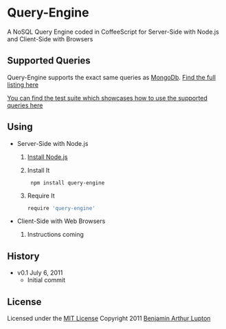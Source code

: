 # Query-Engine

A NoSQL Query Engine coded in CoffeeScript for Server-Side with Node.js and Client-Side with Browsers


## Supported Queries

Query-Engine supports the exact same queries as [MongoDb](http://www.mongodb.org/). [Find the full listing here](http://www.mongodb.org/display/DOCS/Advanced+Queries)

[You can find the test suite which showcases how to use the supported queries here](http://google.com)

## Using

- Server-Side with Node.js

	1. [Install Node.js](https://github.com/balupton/node/wiki/Installing-Node.js)

	2. Install It

			npm install query-engine
	
	3. Require It

		``` coffeescript
		require 'query-engine'
		```

- Client-Side with Web Browsers

	1. Instructions coming


## History

- v0.1 July 6, 2011
	- Initial commit


## License

Licensed under the [MIT License](http://creativecommons.org/licenses/MIT/)
Copyright 2011 [Benjamin Arthur Lupton](http://balupton.com)
